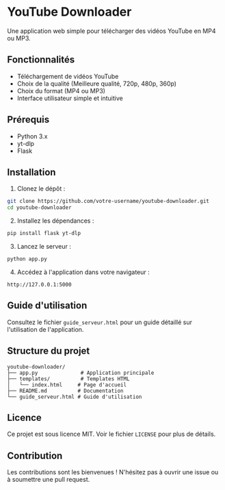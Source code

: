 # YouTube Downloader

Une application web simple pour télécharger des vidéos YouTube en MP4 ou MP3.

## Fonctionnalités

- Téléchargement de vidéos YouTube
- Choix de la qualité (Meilleure qualité, 720p, 480p, 360p)
- Choix du format (MP4 ou MP3)
- Interface utilisateur simple et intuitive

## Prérequis

- Python 3.x
- yt-dlp
- Flask

## Installation

1. Clonez le dépôt :
```bash
git clone https://github.com/votre-username/youtube-downloader.git
cd youtube-downloader
```

2. Installez les dépendances :
```bash
pip install flask yt-dlp
```

3. Lancez le serveur :
```bash
python app.py
```

4. Accédez à l'application dans votre navigateur :
```
http://127.0.0.1:5000
```

## Guide d'utilisation

Consultez le fichier `guide_serveur.html` pour un guide détaillé sur l'utilisation de l'application.

## Structure du projet

```
youtube-downloader/
├── app.py              # Application principale
├── templates/          # Templates HTML
│   └── index.html     # Page d'accueil
├── README.md          # Documentation
└── guide_serveur.html # Guide d'utilisation
```

## Licence

Ce projet est sous licence MIT. Voir le fichier `LICENSE` pour plus de détails.

## Contribution

Les contributions sont les bienvenues ! N'hésitez pas à ouvrir une issue ou à soumettre une pull request. 
